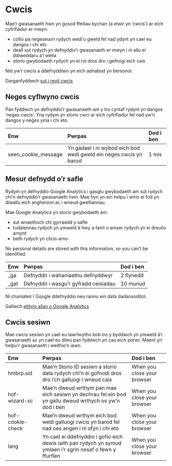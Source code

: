 # Cwcis

Mae’r gwasanaeth hwn yn gosod ffeiliau bychan (a elwir yn ‘cwcis’) ar eich cyfrifiadur er mwyn:

* cofio pa negeseuon rydych wedi’u gweld fel nad ydynt yn cael eu dangos i chi eto
* deall sut rydych yn defnyddio’r gwasanaeth er mwyn i ni allu ei ddiweddaru a’i wella
* storio gwybodaeth rydych yn ei roi dros dro i gefnogi eich cais

Nid yw’r cwcis a ddefnyddiwn yn eich adnabod yn bersonol.

Darganfyddwch [sut i reoli cwcis](https://www.aboutcookies.org/)

## Neges cyflwyno cwcis

Pan fyddwch yn defnyddio’r gwasanaeth am y tro cyntaf rydym yn dangos ‘neges cwcis’. Yna rydym yn storio cwci ar eich cyfrifiadur fel nad yw’n dangos y neges yma i chi eto.

|         Enw          |                               Pwrpas                               | Dod i ben |
|:---------------------|:-------------------------------------------------------------------|:----------|
| seen\_cookie_message |  Yn gadael i ni wybod eich bod wedi gweld ein neges cwcis yn barod |   1 mis   |

## Mesur defnydd o’r safle
Rydym yn defnyddio Google Analytics i gasglu gwybodaeth am sut rydych chi’n defnyddio’r gwasanaeth hwn. Mae hyn yn ein helpu i wirio ei fod yn diwallu eich anghenion ac i wneud gwelliannau.

Mae Google Analytics yn storio gwybodaeth am:

* sut wnaethoch chi gyrraedd y safle
* tudalennau rydych yn ymweld â hwy a faint o amser rydych yn ei dreulio arnynt
* beth rydych yn clicio arno

No personal details are stored with this information, so you can’t be identified.

|  Enw  |                Pwrpas                 | Dod i ben |
|:------|:--------------------------------------|:----------|
|  _ga  | Defnyddir i wahaniaethu defnyddwyr    | 2 flynedd |
|  _gat | Defnyddir i wasgu’r gyfradd ceisiadau | 10 munud  |


Ni chaniateir i Google ddefnyddio neu rannu ein data dadansoddol.

Gallwch [eithrio allan o Google Analytics](https://tools.google.com/dlpage/gaoptout)

## Cwcis sesiwn
Mae cwcis sesiwn yn cael eu lawrlwytho bob tro y byddwch yn ymweld â’r gwasanaeth ac yn cael eu dileu pan fyddwch yn cau eich porwr. Maent yn helpu’r gwasanaeth i weithio’n iawn.

|       Enw        |                                                Pwrpas                                                        |          Dod i ben          |
|:-----------------|:-------------------------------------------------------------------------------------------------------------|:----------------------------|
| hmbrp.sid        |  Mae’n Storio ID sesiwn a storio data rydych chi’n ei gofnodi dros dro i’ch galluogi i wneud cais            | When you close your browser |
| hof-wizard-sc    |  Mae’n dweud wrthym pan mae eich sesiwn yn dechrau fel ein bod yn gallu dweud wrthych os yw’n dod i ben      | When you close your browser |
| hof-cookie-check |  Mae’n dweud wrthym eich bod wedi galluogi cwcis yn barod fel nad oes angen i ni ofyn i chi eto              | When you close your browser |
| lang             |  Yn cael ei ddefnyddio i gofio eich dewis iaith pan rydych yn symud ymlaen i’r sgrin nesaf o fewn y ffurflen | When you close your browser |
